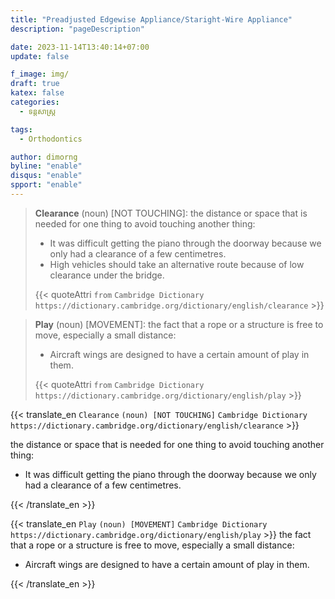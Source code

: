 ```yaml
---
title: "Preadjusted Edgewise Appliance/Staright-Wire Appliance"
description: "pageDescription"

date: 2023-11-14T13:40:14+07:00
update: false

f_image: img/
draft: true
katex: false
categories:
  - ទន្តសាស្ត្រ

tags:
  - Orthodontics

author: dimorng
byline: "enable"
disqus: "enable"
spport: "enable"
---
```


>**Clearance** (noun) [NOT TOUCHING]: the distance or space that is needed for one thing to avoid touching another thing: 
> - It was difficult getting the piano through the doorway because we only had a clearance of a few centimetres.
> - High vehicles should take an alternative route because of low clearance under the bridge.
>
>{{< quoteAttri `from` `Cambridge Dictionary` `https://dictionary.cambridge.org/dictionary/english/clearance` >}}

>**Play** (noun) [MOVEMENT]: the fact that a rope or a structure is free to move, especially a small distance:
> - Aircraft wings are designed to have a certain amount of play in them.
>
>{{< quoteAttri `from` `Cambridge Dictionary` `https://dictionary.cambridge.org/dictionary/english/play` >}}

{{< translate_en `Clearance` `(noun) [NOT TOUCHING]` `Cambridge Dictionary` `https://dictionary.cambridge.org/dictionary/english/clearance` >}}

the distance or space that is needed for one thing to avoid touching another thing: 

<ul>
  <li>It was difficult getting the piano through the doorway because we only had a clearance of a few centimetres.</li>
</ul>

{{< /translate_en >}}

{{< translate_en `Play` `(noun) [MOVEMENT]` `Cambridge Dictionary` `https://dictionary.cambridge.org/dictionary/english/play` >}}
the fact that a rope or a structure is free to move, especially a small distance:

<ul>
  <li>Aircraft wings are designed to have a certain amount of play in them.</li>
</ul>
{{< /translate_en >}}

